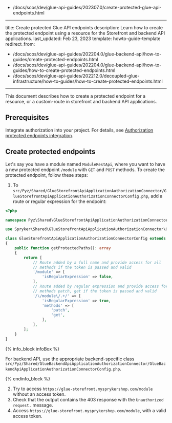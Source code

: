   - /docs/scos/dev/glue-api-guides/202307.0/create-protected-glue-api-endpoints.html
---
title: Create protected Glue API endpoints
description: Learn how to create the protected endpoint using a resource for the Storefront and backend API applications.
last_updated: Feb 23, 2023
template: howto-guide-template
redirect_from:
  - /docs/scos/dev/glue-api-guides/202204.0/glue-backend-api/how-to-guides/create-protected-endpoints.html
  - /docs/scos/dev/glue-api-guides/202204.0/glue-backend-api/how-to-guides/how-to-create-protected-endpoints.html
  - /docs/scos/dev/glue-api-guides/202212.0/decoupled-glue-infrastructure/how-to-guides/how-to-create-protected-endpoints.html
---

This document describes how to create a protected endpoint for a resource, or a custom-route in storefront and backend API applications.

## Prerequisites

Integrate authorization into your project. For details, see [Authorization protected endpoints integration](/docs/dg/dev/upgrade-and-migrate/migrate-to-decoupled-glue-infrastructure/decoupled-glue-infrastructure-integrate-the-protected-endpoints-authorization.html).

## Create protected endpoints

Let's say you have a module named `ModuleRestApi`, where you want to have a new protected endpoint `/module` with `GET` and `POST` methods.  To create the protected endpoint, follow these steps:

1. To `src/Pyz/Shared/GlueStorefrontApiApplicationAuthorizationConnector/GlueStorefrontApiApplicationAuthorizationConnectorConfig.php`, add a route or regular expression for the endpoint:

```php
<?php

namespace Pyz\Shared\GlueStorefrontApiApplicationAuthorizationConnector;

use Spryker\Shared\GlueStorefrontApiApplicationAuthorizationConnector\GlueStorefrontApiApplicationAuthorizationConnectorConfig as SprykerGlueStorefrontApiApplicationAuthorizationConnectorConfig;

class GlueStorefrontApiApplicationAuthorizationConnectorConfig extends SprykerGlueStorefrontApiApplicationAuthorizationConnectorConfig
{
    public function getProtectedPaths(): array
    {
        return [
            // Route added by a full name and provide access for all
            // methods if the token is passed and valid
            '/module' => [
                'isRegularExpression' => false,
            ],
            // Route added by regular expression and provide access for
            // methods patch, get if the token is passed and valid
            '/\/module\/.+/' => [
                'isRegularExpression' => true,
                'methods' => [
                    'patch',
                    'get',
                ],
            ],
        ];
    }
}
```

{% info_block infoBox %}

For backend API, use the appropriate backend-specific class `src/Pyz/Shared/GlueBackendApiApplicationAuthorizationConnector/GlueBackendApiApplicationAuthorizationConnectorConfig.php`.

{% endinfo_block %}

2. Try to access `https://glue-storefront.mysprykershop.com/module` without an access token.
3. Check that the output contains the 403 response with the `Unauthorized request.` message.
4. Access `https://glue-storefront.mysprykershop.com/module`, with a valid access token.
